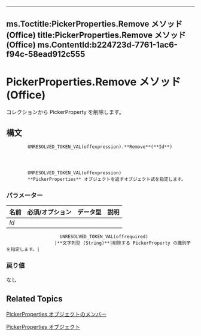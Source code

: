 

---
ms.Toctitle:PickerProperties.Remove メソッド (Office)
title:PickerProperties.Remove メソッド (Office)
ms.ContentId:b224723d-7761-1ac6-f94c-58ead912c555
---
# PickerProperties.Remove メソッド (Office)




コレクションから PickerProperty を削除します。

## 構文

            UNRESOLVED_TOKEN_VAL(offexpression).**Remove**(**Id**)




            UNRESOLVED_TOKEN_VAL(offexpression)
            **PickerProperties** オブジェクトを返すオブジェクト式を指定します。

### パラメーター

|**名前**|**必須/オプション**|**データ型**|**説明**|
|---|---|---|---|
|*Id*|
                        UNRESOLVED_TOKEN_VAL(offrequired)
                      |**文字列型 (String)**|削除する PickerProperty の識別子を指定します。|



### 戻り値
なし





## Related Topics

[PickerProperties オブジェクトのメンバー](ccea858b-6cd6-89be-7ab1-8edaa44099a1.md)

[PickerProperties オブジェクト](368e2b17-1b4f-484e-483f-53c7cd16a444.md)




